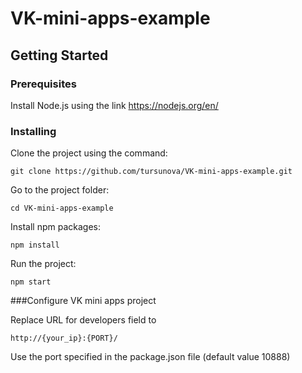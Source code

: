 # VK-mini-apps-example

## Getting Started

### Prerequisites

Install Node.js using the link https://nodejs.org/en/

### Installing

Clone the project using the command:

```
git clone https://github.com/tursunova/VK-mini-apps-example.git
```

Go to the project folder:

```
cd VK-mini-apps-example
```

Install npm packages:

```
npm install
```
Run the project:

```
npm start
```

###Configure VK mini apps project

Replace URL for developers field to

```
http://{your_ip}:{PORT}/
```

Use the port specified in the package.json file (default value 10888)
